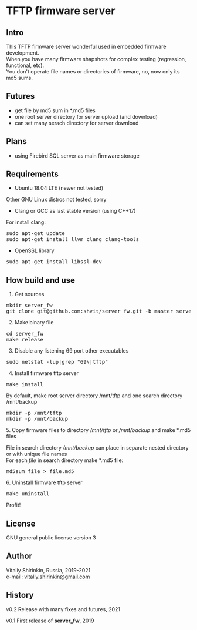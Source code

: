 # TFTP firmware server

## Intro

This TFTP firmware server wonderful used in embedded firmware development.<br>
When you have many firmware shapshots for complex testing (regression, functional, etc).<br>
You don't operate file names or directories of firmware, no, now only its md5 sums.

## Futures

* get file by md5 sum in *.md5 files
* one root server directory for server upload (and download)
* can set many serach directory for server download

## Plans

* using Firebird SQL server as main firmware storage

## Requirements

* Ubuntu 18.04 LTE (newer not tested)
<p>Other GNU Linux distros not tested, sorry</p>

* Clang or GCC as last stable version (using C++17)
<p>For install clang:</p>
<pre>
sudo apt-get update
sudo apt-get install llvm clang clang-tools
</pre>

* OpenSSL library
<pre>
sudo apt-get install libssl-dev
</pre>

## How build and use
1. Get sources 
<pre>
mkdir server_fw
git clone git@github.com:shvit/server_fw.git -b master server_fw
</pre>
2. Make binary file
<pre>
cd server_fw
make release
</pre>
3. Disable any listening 69 port other executables
<pre>
sudo netstat -lup|grep "69\|tftp"
</pre>
4. Install firmware tftp server
<p>
<pre>
make install
</pre>
By default, make root server directory  /mnt/tftp  and one search directory /mnt/backup
<pre>
mkdir -p /mnt/tftp
mkdir -p /mnt/backup
</pre>
</p>
5. Copy firmware files to directory  <i>/mnt/tftp</i>  or  <i>/mnt/backup</i>  and make *.md5 files
<p>
File in search directory  <i>/mnt/backup</i>  can place in separate nested directory or with unique file names<br>
For each  <i>file</i>  in search directory make *.md5 file:
<pre>
md5sum file > file.md5
</pre>
</p>
<p>
6. Uninstall firmware tftp server
<pre>
make uninstall
</pre>
</p>

Profit!

## License

GNU general public license version 3

## Author
Vitaliy Shirinkin, Russia, 2019-2021<br>
e-mail: vitaliy.shirinkin@gmail.com

## History

v0.2 Release with many fixes and futures, 2021

v0.1 First release of <b>server_fw</b>, 2019
